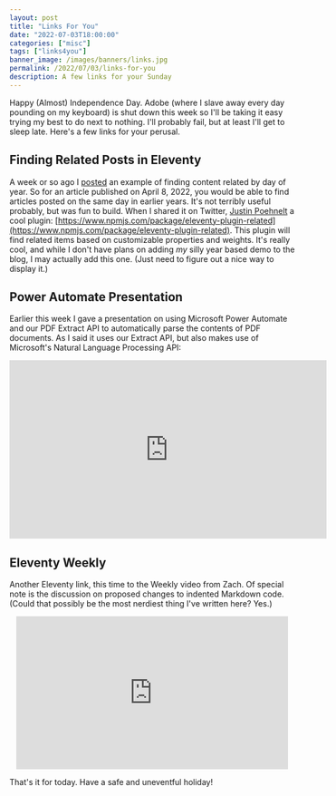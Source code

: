 ```yaml
---
layout: post
title: "Links For You"
date: "2022-07-03T18:00:00"
categories: ["misc"]
tags: ["links4you"]
banner_image: /images/banners/links.jpg
permalink: /2022/07/03/links-for-you
description: A few links for your Sunday
---
```


Happy (Almost) Independence Day. Adobe (where I slave away every day pounding on my keyboard) is shut down this week so I'll be taking it easy trying my best to do next to nothing. I'll probably fail, but at least I'll get to sleep late. Here's a few links for your perusal. 

## Finding Related Posts in Eleventy

A week or so ago I [posted](https://www.raymondcamden.com/2022/06/23/related-content-by-day-of-year-in-eleventy) an example of finding content related by day of year. So for an article published on April 8, 2022, you would be able to find articles posted on the same day in earlier years. It's not terribly useful probably, but was fun to build. When I shared it on Twitter, [Justin Poehnelt](https://twitter.com/jpoehnelt) a cool plugin: [https://www.npmjs.com/package/eleventy-plugin-related](https://www.npmjs.com/package/eleventy-plugin-related). This plugin will find related items based on customizable properties and weights. It's really cool, and while I don't have plans on adding *my* silly year based demo to the blog, I may actually add this one. (Just need to figure out a nice way to display it.)

## Power Automate Presentation

Earlier this week I gave a presentation on using Microsoft Power Automate and our PDF Extract API to automatically parse the contents of PDF documents. As I said it uses our Extract API, but also makes use of Microsoft's Natural Language Processing API:

<iframe width="560" height="315" src="https://www.youtube.com/embed/cMt86l0EgUM" title="YouTube video player" frameborder="0" allow="accelerometer; autoplay; clipboard-write; encrypted-media; gyroscope; picture-in-picture" style="display:block;margin: 0 auto" allowfullscreen></iframe>


## Eleventy Weekly 

Another Eleventy link, this time to the Weekly video from Zach. Of special note is the discussion on proposed changes to indented Markdown code. (Could that possibly be the most nerdiest thing I've written here? Yes.)

<iframe width="480" height="270" src="https://www.youtube.com/embed/ZE5Np95-PeU" title="The Dreaded Markdown Indented Code Blocks, Twig Templates, Dev Server CLI—Eleventy 🎈 Weekly №14" frameborder="0" allow="accelerometer; autoplay; clipboard-write; encrypted-media; gyroscope; picture-in-picture" allowfullscreen style="display:block;margin: 0 auto"></iframe>

<!-- for some reason the iframe is too close to text after - to do, give a crap and figure out why -->
<p></p>

That's it for today. Have a safe and uneventful holiday!